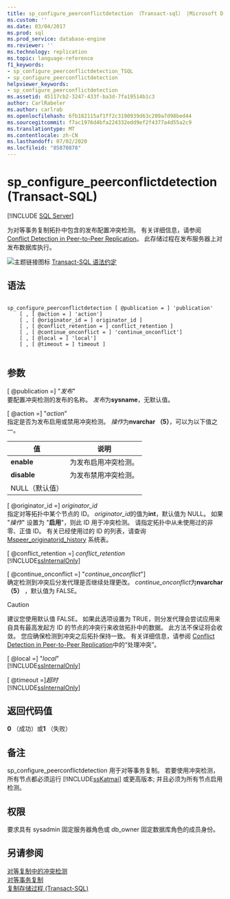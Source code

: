 ```yaml
---
title: sp_configure_peerconflictdetection （Transact-sql） |Microsoft Docs
ms.custom: ''
ms.date: 03/04/2017
ms.prod: sql
ms.prod_service: database-engine
ms.reviewer: ''
ms.technology: replication
ms.topic: language-reference
f1_keywords:
- sp_configure_peerconflictdetection_TSQL
- sp_configure_peerconflictdetection
helpviewer_keywords:
- sp_configure_peerconflictdetection
ms.assetid: 45117cb2-3247-433f-ba3d-7fa19514b1c3
author: CarlRabeler
ms.author: carlrab
ms.openlocfilehash: 6fb182115af1ff2c3190939d63c209a7d98bed44
ms.sourcegitcommit: f7ac1976d4bfa224332edd9ef2f4377a4d55a2c9
ms.translationtype: MT
ms.contentlocale: zh-CN
ms.lasthandoff: 07/02/2020
ms.locfileid: "85870878"
---
```

# <a name="sp_configure_peerconflictdetection-transact-sql"></a>sp_configure_peerconflictdetection (Transact-SQL)
[!INCLUDE [SQL Server](../../includes/applies-to-version/sqlserver.md)]

  为对等事务复制拓扑中包含的发布配置冲突检测。 有关详细信息，请参阅 [Conflict Detection in Peer-to-Peer Replication](../../relational-databases/replication/transactional/peer-to-peer-conflict-detection-in-peer-to-peer-replication.md)。 此存储过程在发布服务器上对发布数据库执行。  
  
 ![主题链接图标](../../database-engine/configure-windows/media/topic-link.gif "“主题链接”图标") [Transact-SQL 语法约定](../../t-sql/language-elements/transact-sql-syntax-conventions-transact-sql.md)  
  
## <a name="syntax"></a>语法  
  
```  
  
sp_configure_peerconflictdetection [ @publication = ] 'publication'  
    [ , [ @action = ] 'action']  
    [ , [ @originator_id = ] originator_id ]  
    [ , [ @conflict_retention = ] conflict_retention ]  
    [ , [ @continue_onconflict = ] 'continue_onconflict']  
    [ , [ @local = ] 'local']  
    [ , [ @timeout = ] timeout ]  
  
```  
  
## <a name="arguments"></a>参数  
 [ @publication =] "*发布*"  
 要配置冲突检测的发布的名称。 *发布*为**sysname**，无默认值。  
  
 [ @action =] "*action*"  
 指定是否为发布启用或禁用冲突检测。 *操作*为**nvarchar （5）**，可以为以下值之一。  
  
|值|说明|  
|-----------|-----------------|  
|**enable**|为发布启用冲突检测。|  
|**disable**|为发布禁用冲突检测。|  
|NULL（默认值）||  
  
 [ @originator_id =] *originator_id*  
 指定对等拓扑中某个节点的 ID。 *originator_id*的值为**int**，默认值为 NULL。 如果 "*操作*" 设置为 "**启用**"，则此 ID 用于冲突检测。 请指定拓扑中从未使用过的非零、正值 ID。 有关已经使用过的 ID 的列表，请查询 [Mspeer_originatorid_history](../../relational-databases/system-tables/mspeer-originatorid-history-transact-sql.md) 系统表。  
  
 [ @conflict_retention =] *conflict_retention*  
 [!INCLUDE[ssInternalOnly](../../includes/ssinternalonly-md.md)]  
  
 [ @continue_onconflict =] "*continue_onconflict*"]  
 确定检测到冲突后分发代理是否继续处理更改。 *continue_onconflict*为**nvarchar （5）** ，默认值为 FALSE。  
  
> [!CAUTION]  
>  建议您使用默认值 FALSE。 如果此选项设置为 TRUE，则分发代理会尝试应用来自具有最高发起方 ID 的节点的冲突行来收敛拓扑中的数据。 此方法不保证将会收敛。 您应确保检测到冲突之后拓扑保持一致。 有关详细信息，请参阅 [Conflict Detection in Peer-to-Peer Replication](../../relational-databases/replication/transactional/peer-to-peer-conflict-detection-in-peer-to-peer-replication.md)中的“处理冲突”。  
  
 [ @local =] "*local*"  
 [!INCLUDE[ssInternalOnly](../../includes/ssinternalonly-md.md)]  
  
 [ @timeout =]*超时*  
 [!INCLUDE[ssInternalOnly](../../includes/ssinternalonly-md.md)]  
  
## <a name="return-code-values"></a>返回代码值  
 **0** （成功）或**1** （失败）  
  
## <a name="remarks"></a>备注  
 sp_configure_peerconflictdetection 用于对等事务复制。 若要使用冲突检测，所有节点都必须运行 [!INCLUDE[ssKatmai](../../includes/sskatmai-md.md)] 或更高版本; 并且必须为所有节点启用检测。  
  
## <a name="permissions"></a>权限  
 要求具有 sysadmin 固定服务器角色或 db_owner 固定数据库角色的成员身份。  
  
## <a name="see-also"></a>另请参阅  
 [对等复制中的冲突检测](../../relational-databases/replication/transactional/peer-to-peer-conflict-detection-in-peer-to-peer-replication.md)   
 [对等事务复制](../../relational-databases/replication/transactional/peer-to-peer-transactional-replication.md)   
 [复制存储过程 (Transact-SQL)](../../relational-databases/system-stored-procedures/replication-stored-procedures-transact-sql.md)  
  
  
